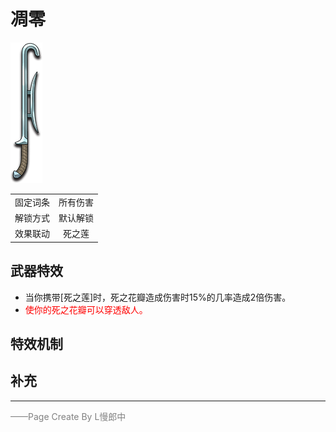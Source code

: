 # 凋零
![凋零](../Img/Texture2D_Sword/凋零.png)

|||
|:----:|:----:|
|固定词条|所有伤害|
|解锁方式|默认解锁|
|效果联动|死之莲|


## 武器特效
- 当你携带[死之莲]时，死之花瓣造成伤害时15%的几率造成2倍伤害。
- <font color=red>使你的死之花瓣可以穿透敌人。</font>

## 特效机制

## 补充

---

<font color=grey>——Page Create By L慢郎中</font>
